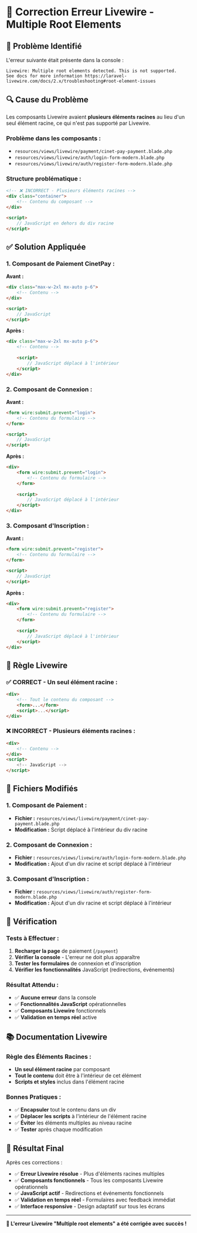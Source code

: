 # 🔧 Correction Erreur Livewire - Multiple Root Elements

## 🚨 **Problème Identifié**

L'erreur suivante était présente dans la console :
```
Livewire: Multiple root elements detected. This is not supported. 
See docs for more information https://laravel-livewire.com/docs/2.x/troubleshooting#root-element-issues
```

## 🔍 **Cause du Problème**

Les composants Livewire avaient **plusieurs éléments racines** au lieu d'un seul élément racine, ce qui n'est pas supporté par Livewire.

### **Problème dans les composants :**
- `resources/views/livewire/payment/cinet-pay-payment.blade.php`
- `resources/views/livewire/auth/login-form-modern.blade.php`
- `resources/views/livewire/auth/register-form-modern.blade.php`

### **Structure problématique :**
```html
<!-- ❌ INCORRECT - Plusieurs éléments racines -->
<div class="container">
    <!-- Contenu du composant -->
</div>

<script>
    // JavaScript en dehors du div racine
</script>
```

## ✅ **Solution Appliquée**

### **1. Composant de Paiement CinetPay :**
**Avant :**
```html
<div class="max-w-2xl mx-auto p-6">
    <!-- Contenu -->
</div>

<script>
    // JavaScript
</script>
```

**Après :**
```html
<div class="max-w-2xl mx-auto p-6">
    <!-- Contenu -->
    
    <script>
        // JavaScript déplacé à l'intérieur
    </script>
</div>
```

### **2. Composant de Connexion :**
**Avant :**
```html
<form wire:submit.prevent="login">
    <!-- Contenu du formulaire -->
</form>

<script>
    // JavaScript
</script>
```

**Après :**
```html
<div>
    <form wire:submit.prevent="login">
        <!-- Contenu du formulaire -->
    </form>
    
    <script>
        // JavaScript déplacé à l'intérieur
    </script>
</div>
```

### **3. Composant d'Inscription :**
**Avant :**
```html
<form wire:submit.prevent="register">
    <!-- Contenu du formulaire -->
</form>

<script>
    // JavaScript
</script>
```

**Après :**
```html
<div>
    <form wire:submit.prevent="register">
        <!-- Contenu du formulaire -->
    </form>
    
    <script>
        // JavaScript déplacé à l'intérieur
    </script>
</div>
```

## 🎯 **Règle Livewire**

### **✅ CORRECT - Un seul élément racine :**
```html
<div>
    <!-- Tout le contenu du composant -->
    <form>...</form>
    <script>...</script>
</div>
```

### **❌ INCORRECT - Plusieurs éléments racines :**
```html
<div>
    <!-- Contenu -->
</div>
<script>
    <!-- JavaScript -->
</script>
```

## 🔧 **Fichiers Modifiés**

### **1. Composant de Paiement :**
- **Fichier :** `resources/views/livewire/payment/cinet-pay-payment.blade.php`
- **Modification :** Script déplacé à l'intérieur du div racine

### **2. Composant de Connexion :**
- **Fichier :** `resources/views/livewire/auth/login-form-modern.blade.php`
- **Modification :** Ajout d'un div racine et script déplacé à l'intérieur

### **3. Composant d'Inscription :**
- **Fichier :** `resources/views/livewire/auth/register-form-modern.blade.php`
- **Modification :** Ajout d'un div racine et script déplacé à l'intérieur

## 🧪 **Vérification**

### **Tests à Effectuer :**
1. **Recharger la page** de paiement (`/payment`)
2. **Vérifier la console** - L'erreur ne doit plus apparaître
3. **Tester les formulaires** de connexion et d'inscription
4. **Vérifier les fonctionnalités** JavaScript (redirections, événements)

### **Résultat Attendu :**
- ✅ **Aucune erreur** dans la console
- ✅ **Fonctionnalités JavaScript** opérationnelles
- ✅ **Composants Livewire** fonctionnels
- ✅ **Validation en temps réel** active

## 📚 **Documentation Livewire**

### **Règle des Éléments Racines :**
- **Un seul élément racine** par composant
- **Tout le contenu** doit être à l'intérieur de cet élément
- **Scripts et styles** inclus dans l'élément racine

### **Bonnes Pratiques :**
- ✅ **Encapsuler** tout le contenu dans un div
- ✅ **Déplacer les scripts** à l'intérieur de l'élément racine
- ✅ **Éviter** les éléments multiples au niveau racine
- ✅ **Tester** après chaque modification

## 🎉 **Résultat Final**

Après ces corrections :

- ✅ **Erreur Livewire résolue** - Plus d'éléments racines multiples
- ✅ **Composants fonctionnels** - Tous les composants Livewire opérationnels
- ✅ **JavaScript actif** - Redirections et événements fonctionnels
- ✅ **Validation en temps réel** - Formulaires avec feedback immédiat
- ✅ **Interface responsive** - Design adaptatif sur tous les écrans

---

**🔧 L'erreur Livewire "Multiple root elements" a été corrigée avec succès !**
